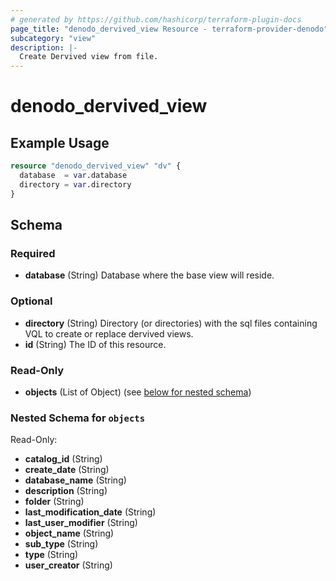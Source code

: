 ```yaml
---
# generated by https://github.com/hashicorp/terraform-plugin-docs
page_title: "denodo_dervived_view Resource - terraform-provider-denodo"
subcategory: "view"
description: |-
  Create Dervived view from file.
---
```


# denodo_dervived_view

## Example Usage

```terraform
resource "denodo_dervived_view" "dv" {
  database  = var.database
  directory = var.directory
}
```

<!-- schema generated by tfplugindocs -->
## Schema

### Required

- **database** (String) Database where the base view will reside.

### Optional

- **directory** (String) Directory (or directories) with the sql files containing VQL to create or replace dervived views.
- **id** (String) The ID of this resource.

### Read-Only

- **objects** (List of Object) (see [below for nested schema](#nestedatt--objects))

<a id="nestedatt--objects"></a>
### Nested Schema for `objects`

Read-Only:

- **catalog_id** (String)
- **create_date** (String)
- **database_name** (String)
- **description** (String)
- **folder** (String)
- **last_modification_date** (String)
- **last_user_modifier** (String)
- **object_name** (String)
- **sub_type** (String)
- **type** (String)
- **user_creator** (String)


